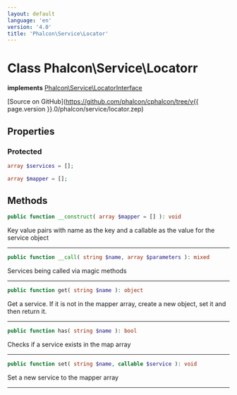 ```yaml
---
layout: default
language: 'en'
version: '4.0'
title: 'Phalcon\Service\Locator'
---
```

# Class **Phalcon\Service\Locatorr**

**implements** [Phalcon\Service\LocatorInterface](Phalcon_Service_LocatorInterface)

[Source on GitHub](https://github.com/phalcon/cphalcon/tree/v{{ page.version }}.0/phalcon/service/locator.zep)


## Properties
### Protected
```php
array $services = [];

array $mapper = [];
```

## Methods
```php
public function __construct( array $mapper = [] ): void
```
Key value pairs with name as the key and a callable as the value for the service object
<hr/>

```php
public function __call( string $name, array $parameters ): mixed
```
Services being called via magic methods
<hr/>

```php
public function get( string $name ): object
```
Get a service. If it is not in the mapper array, create a new object, set it and then return it.
<hr/>

```php
public function has( string $name ): bool
```
Checks if a service exists in the map array
<hr/>

```php
public function set( string $name, callable $service ): void
```
Set a new service to the mapper array
<hr/>
